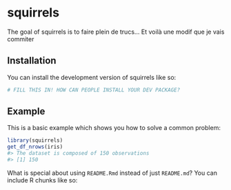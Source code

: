 
<!-- README.md is generated from README.Rmd. Please edit that file -->

# squirrels

<!-- badges: start -->

<!-- badges: end -->

The goal of squirrels is to faire plein de trucs… Et voilà une modif que
je vais commiter

## Installation

You can install the development version of squirrels like so:

``` r
# FILL THIS IN! HOW CAN PEOPLE INSTALL YOUR DEV PACKAGE?
```

## Example

This is a basic example which shows you how to solve a common problem:

``` r
library(squirrels)
get_df_nrows(iris)
#> The dataset is composed of 150 observations
#> [1] 150
```

What is special about using `README.Rmd` instead of just `README.md`?
You can include R chunks like so:
